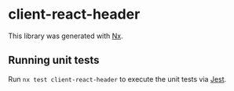# client-react-header

This library was generated with [Nx](https://nx.dev).

## Running unit tests

Run `nx test client-react-header` to execute the unit tests via [Jest](https://jestjs.io).

